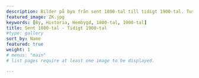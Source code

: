 ```yaml
---
description: Bilder på byn från sent 1800-tal till tidigt 1900-tal. Tusen tack till Jörgen Håkansson(Klättorp 205) för bilderna och bildbeskrivningarna! Klicka på en bild för att se bildtext.
featured_image: ZK.jpg
keywords: [By, Historia, Hembygd, 1800-tal, 1900-tal]
title: Sent 1800-tal - Tidigt 1900-tal
#type: gallery
sort_by: Name
featured: true
weight: 1
# menus: "main"
# list pages require at least one image to be displayed.

---
```

